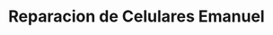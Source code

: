 ---
title: "Reparacion de Celulares Emanuel"
url: /retalhuleu/reparacion-de-celulares-emanuel/
shop: teléfono móvil
---
